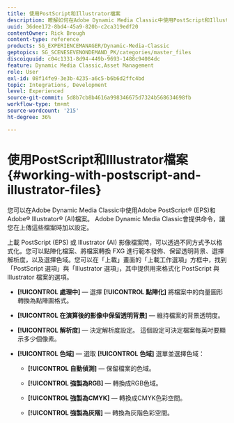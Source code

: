 ```yaml
---
title: 使用PostScript和Illustrator檔案
description: 瞭解如何在Adobe Dynamic Media Classic中使用PostScript和Illustrator檔案。
uuid: 36dee172-8bd4-45a9-820b-c2ca319edf20
contentOwner: Rick Brough
content-type: reference
products: SG_EXPERIENCEMANAGER/Dynamic-Media-Classic
geptopics: SG_SCENESEVENONDEMAND_PK/categories/master_files
discoiquuid: c04c1331-8d94-449b-9693-1488c94084dc
feature: Dynamic Media Classic,Asset Management
role: User
exl-id: 08f14fe9-3e3b-4235-a6c5-b6b6d2ffc4bd
topic: Integrations, Development
level: Experienced
source-git-commit: 5d8b7cb8b4616a998346675d7324b568634698fb
workflow-type: tm+mt
source-wordcount: '215'
ht-degree: 36%

---
```


# 使用PostScript和Illustrator檔案{#working-with-postscript-and-illustrator-files}

您可以在Adobe Dynamic Media Classic中使用Adobe PostScript® (EPS)和Adobe® Illustrator® (AI)檔案。 Adobe Dynamic Media Classic會提供命令，讓您在上傳這些檔案時加以設定。

上載 PostScript (EPS) 或 Illustrator (AI) 影像檔案時，可以透過不同方式予以格式化。您可以點陣化檔案、將檔案轉換 FXG 進行範本發佈、保留透明背景、選擇解析度，以及選擇色域。您可以在「上載」畫面的「上載工作選項」方框中，找到「PostScript 選項」與「Illustrator 選項」，其中提供用來格式化 PostScript 與 Illustrator 檔案的選項。

* **[!UICONTROL 處理中]**  — 選擇 **[!UICONTROL 點陣化]** 將檔案中的向量圖形轉換為點陣圖格式。

* **[!UICONTROL 在演算後的影像中保留透明背景]**  — 維持檔案的背景透明度。

* **[!UICONTROL 解析度]**  — 決定解析度設定。 這個設定可決定檔案每英吋要顯示多少個像素。

* **[!UICONTROL 色域]**  — 選取 **[!UICONTROL 色域]** 選單並選擇色域：

   * **[!UICONTROL 自動偵測]**  — 保留檔案的色域。

   * **[!UICONTROL 強製為RGB]**  — 轉換成RGB色域。

   * **[!UICONTROL 強製為CMYK]**  — 轉換成CMYK色彩空間。

   * **[!UICONTROL 強製為灰階]**  — 轉換為灰階色彩空間。
